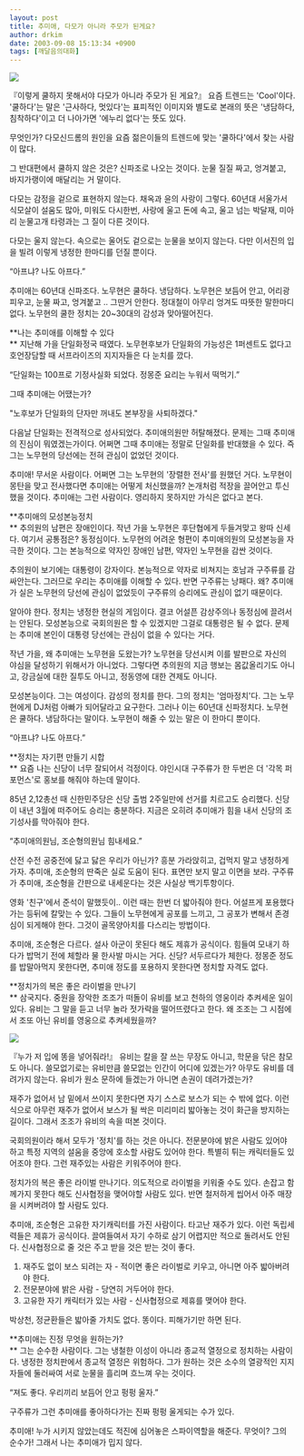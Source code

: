 ```yaml
---
layout: post
title: 추미애, 다모가 아니라 주모가 된게요?
author: drkim
date: 2003-09-08 15:13:34 +0900
tags: [깨달음의대화]
---
```


  ![](http://drkimz.com/technote/board/KDR/upimg/1062999616.jpg)


  『이렇게 쿨하지 못해서야 다모가 아니라 주모가 된 게요?』
 요즘 트렌드는 'Cool'이다. '쿨하다'는 말은 '근사하다, 멋있다'는 표피적인 이미지와 별도로 본래의 뜻은 '냉담하다, 침착하다'이고 더 나아가면 '에누리 없다'는 뜻도 있다.

무엇인가? 다모신드롬의 원인을 요즘 젊은이들의 트렌드에 맞는 '쿨하다'에서 찾는 사람이 많다. 

그 반대편에서 쿨하지 않은 것은? 신파조로 나오는 것이다. 눈물 질질 짜고, 엉겨붙고, 바지가랭이에 매달리는 거 말이다. 

다모는 감정을 겉으로 표현하지 않는다. 채옥과 윤의 사랑이 그렇다. 60년대 서울가서 식모살이 설움도 많아, 미워도 다시한번, 사랑에 울고 돈에 속고, 울고 넘는 박달재, 미아리 눈물고개 타령과는 그 질이 다른 것이다. 

다모는 울지 않는다. 속으로는 울어도 겉으로는 눈물을 보이지 않는다. 다만 이서진의 입을 빌려 이렇게 냉정한 한마디를 던질 뿐이다. 

“아프냐? 나도 아프다.”

추미애는 60년대 신파조다. 노무현은 쿨하다. 냉담하다. 노무현은 보듬어 안고, 어리광 피우고, 눈물 짜고, 엉겨붙고 .. 그딴거 안한다. 정대철이 아무리 엉겨도 따뜻한 말한마디 없다. 노무현의 쿨한 정치는 20~30대의 감성과 맞아떨어진다. 

**나는 추미애를 이해할 수 있다  
** 지난해 가을 단일화정국 때였다. 노무현후보가 단일화의 가능성은 1퍼센트도 없다고 호언장담할 때 서프라이즈의 지지자들은 다 눈치를 깠다.

“단일화는 100프로 기정사실화 되었다. 정몽준 요리는 누워서 떡먹기.”

그때 추미애는 어땠는가? 

"노후보가 단일화의 단자만 꺼내도 본부장을 사퇴하겠다."

다음날 단일화는 전격적으로 성사되었다. 추미애의원만 허탈해졌다. 문제는 그때 추미애의 진심이 뭐였겠는가이다. 어쩌면 그때 추미애는 정말로 단일화를 반대했을 수 있다. 즉 그는 노무현의 당선에는 전혀 관심이 없었던 것이다. 

추미애! 무서운 사람이다. 어쩌면 그는 노무현의 '장렬한 전사'를 원했던 거다. 노무현이 몽탄을 맞고 전사했다면 추미애는 어떻게 처신했을까? 논개처럼 적장을 끌어안고 투신했을 것이다. 추미애는 그런 사람이다. 영리하지 못하지만 가식은 없다고 본다. 

**추미애의 모성본능정치  
** 추의원의 남편은 장애인이다. 작년 가을 노무현은 후단협에게 두들겨맞고 왕따 신세다. 여기서 공통점은? 동정심이다. 노무현의 어려운 형편이 추미애의원의 모성본능을 자극한 것이다. 그는 본능적으로 약자인 장애인 남편, 약자인 노무현을 감싼 것이다.

추의원이 보기에는 대통령이 강자이다. 본능적으로 약자로 비쳐지는 호남과 구주류를 감싸안는다. 그러므로 우리는 추미애를 이해할 수 있다. 반면 구주류는 낭패다. 왜? 추미애가 실은 노무현의 당선에 관심이 없었듯이 구주류의 승리에도 관심이 없기 때문이다.

알아야 한다. 정치는 냉정한 현실의 게임이다. 결코 어설픈 감상주의나 동정심에 끌려서는 안된다. 모성본능으로 국회의원은 할 수 있겠지만 그걸로 대통령은 될 수 없다. 문제는 추미애 본인이 대통령 당선에는 관심이 없을 수 있다는 거다.

작년 가을, 왜 추미애는 노무현을 도왔는가? 노무현을 당선시켜 이를 발판으로 자신의 야심을 달성하기 위해서가 아니었다. 그렇다면 추의원의 지금 행보는 몸값올리기도 아니고, 강금실에 대한 질투도 아니고, 정동영에 대한 견제도 아니다.

모성본능이다. 그는 여성이다. 감성의 정치를 한다. 그의 정치는 '엄마정치'다. 그는 노무현에게 DJ처럼 아빠가 되어달라고 요구한다. 그러나 이는 60년대 신파정치다. 노무현은 쿨하다. 냉담하다는 말이다. 노무현이 해줄 수 있는 말은 이 한마디 뿐이다.

“아프냐? 나도 아프다.” 

**정치는 자기편 만들기 시합   
** 요즘 나는 신당이 너무 잘되어서 걱정이다. 야인시대 구주류가 한 두번은 더 '각목 퍼포먼스'로 홍보를 해줘야 하는데 말이다. 

85년 2,12총선 때 신한민주당은 신당 출범 2주일만에 선거를 치르고도 승리했다. 신당이 내년 3월에 떠주어도 승리는 충분하다. 지금은 오히려 추미애가 힘을 내서 신당의 조기성사를 막아줘야 한다.

“추미애의원님, 조순형의원님 힘내세요.” 

산전 수전 공중전에 닳고 닳은 우리가 아닌가? 흥분 가라앉히고, 겁먹지 말고 냉정하게 가자. 추미애, 조순형의 딴죽은 실로 도움이 된다. 표면만 보지 말고 이면을 보라. 구주류가 추미애, 조순형을 간판으로 내세운다는 것은 사실상 백기투항이다. 

영화 '친구'에서 준석이 말했듯이.. 이런 때는 한번 더 밟아줘야 한다. 어설프게 포용했다가는 등뒤에 칼맞는 수 있다. 그들이 노무현에게 공포를 느끼고, 그 공포가 변해서 존경심이 되게해야 한다. 그것이 골목양아치를 다스리는 방법이다. 

추미애, 조순형은 다르다. 설사 아군이 못된다 해도 제휴가 공식이다. 힘들여 모내기 하다가 밥먹기 전에 체할라 물 한사발 마시는 거다. 신당? 서두르다가 체한다. 정몽준 정도를 밥말아먹지 못한다면, 추미애 정도를 포용하지 못한다면 정치할 자격도 없다. 

**정치가의 복은 좋은 라이벌을 만나기  
** 삼국지다. 중원을 장악한 조조가 떠돌이 유비를 보고 천하의 영웅이라 추켜세운 일이 있다. 유비는 그 말을 듣고 너무 놀라 젓가락을 떨어뜨렸다고 한다. 왜 조조는 그 시점에서 조또 아닌 유비를 영웅으로 추켜세웠을까?


  ![](http://drkimz.com/technote/board/KDR/upimg/1062997262.jpg)


  『누가 저 입에 똥을 넣어줘라!』
유비는 칼을 잘 쓰는 무장도 아니고, 학문을 닦은 참모도 아니다. 쓸모없기로는 유비만큼 쓸모없는 인간이 어디에 있겠는가? 아무도 유비를 데려가지 않는다. 유비가 원소 문하에 들겠는가 아니면 손권이 데려가겠는가?

재주가 없어서 남 밑에서 쓰이지 못한다면 자기 스스로 보스가 되는 수 밖에 없다. 이런 식으로 아무런 재주가 없어서 보스가 될 싹은 미리미리 밟아놓는 것이 화근을 방지하는 길이다. 그래서 조조가 유비의 속을 떠본 것이다. 

국회의원이라 해서 모두가 '정치'를 하는 것은 아니다. 전문분야에 밝은 사람도 있어야 하고 특정 지역의 설움을 중앙에 호소할 사람도 있어야 한다. 특별히 튀는 캐릭터들도 있어조야 한다. 그런 재주있는 사람은 키워주어야 한다.

정치가의 복은 좋은 라이벌 만나기다. 의도적으로 라이벌을 키워줄 수도 있다. 손잡고 함께가지 못한다 해도 신사협정을 맺어야할 사람도 있다. 반면 철저하게 씹어서 아주 매장을 시켜버려야 할 사람도 있다. 

추미애, 조순형은 고유한 자기캐릭터를 가진 사람이다. 타고난 재주가 있다. 이런 독립세력들은 제휴가 공식이다. 끌여들여서 자기 수하로 삼기 어렵지만 적으로 돌려서도 안된다. 신사협정으로 줄 것은 주고 받을 것은 받는 것이 좋다. 

1) 재주도 없이 보스 되려는 자 - 적이면 좋은 라이벌로 키우고, 아니면 아주 밟아버려야 한다.   
2) 전문분야에 밝은 사람 - 당연히 거두어야 한다.  
3) 고유한 자기 캐릭터가 있는 사람 - 신사협정으로 제휴를 맺어야 한다.

박상천, 정균환들은 밟아줄 가치도 없다. 똥이다. 피해가기만 하면 된다. 

**추미애는 진정 무엇을 원하는가?  
** 그는 순수한 사람이다. 그는 냉철한 이성이 아니라 종교적 열정으로 정치하는 사람이다. 냉정한 정치판에서 종교적 열정은 위험하다. 그가 원하는 것은 소수의 열광적인 지지자들에 둘러싸여 서로 눈물을 흘리며 흐느껴 우는 것이다. 

“져도 좋다. 우리끼리 보듬어 안고 펑펑 울자.” 

구주류가 그런 추미애를 좋아하다가는 진짜 펑펑 울게되는 수가 있다. 

추미애! 누가 시키지 않았는데도 적진에 심어놓은 스파이역할을 해준다. 무엇이? 그의 순수가! 그래서 나는 추미애가 밉지 않다.
